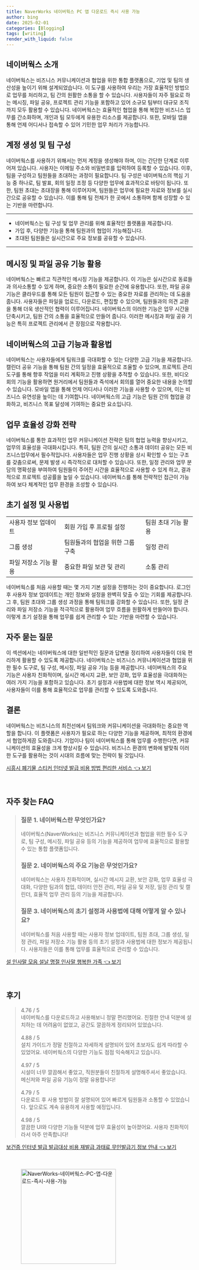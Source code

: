 ```yaml
---
title: NaverWorks 네이버웍스 PC 앱 다운로드 즉시 사용 가능
author: bing
date: 2025-02-01
categories: [Blogging]
tags: [writing]
render_with_liquid: false
---
```



<h2 id='네이버웍스_소개'>네이버웍스 소개</h2>

<p>네이버웍스는 비즈니스 커뮤니케이션과 협업을 위한 통합 플랫폼으로, 기업 및 팀의 생산성을 높이기 위해 설계되었습니다. 이 도구를 사용하여 우리는 가장 효율적인 방법으로 업무를 처리하고, 팀 간의 원활한 소통을 할 수 있습니다. 사용자들이 자주 필요로 하는 메시징, 파일 공유, 프로젝트 관리 기능을 포함하고 있어 소규모 팀부터 대규모 조직까지 모두 활용할 수 있습니다. 네이버웍스는 효율적인 협업을 통해 복잡한 비즈니스 업무를 간소화하며, 개인과 팀 모두에게 유용한 리소스를 제공합니다. 또한, 모바일 앱을 통해 언제 어디서나 접속할 수 있어 기민한 업무 처리가 가능합니다.</p>

<h2 id='계정_생성_및_팀_구성'>계정 생성 및 팀 구성</h2>

<p>네이버웍스를 사용하기 위해서는 먼저 계정을 생성해야 하며, 이는 간단한 단계로 이루어져 있습니다. 사용자는 이메일 주소와 비밀번호를 입력하여 등록할 수 있습니다. 이후, 팀을 구성하고 팀원들을 초대하는 과정이 필요합니다. 팀 구성은 네이버웍스의 핵심 기능 중 하나로, 팀 발표, 회의 일정 조정 등 다양한 업무에 효과적으로 바탕이 됩니다. 또한, 팀원 초대는 초대장을 통해 이루어지며, 팀원들은 업무에 필요한 자료와 정보를 실시간으로 공유할 수 있습니다. 이를 통해 팀 전체가 한 곳에서 소통하며 함께 성장할 수 있는 기반을 마련합니다.</p>

<hr />

<ul>
    <li>네이버웍스는 팀 구성 및 업무 관리를 위해 효율적인 플랫폼을 제공합니다.</li>
    <li>가입 후, 다양한 기능을 통해 팀원과의 협업이 가능해집니다.</li>
    <li>초대된 팀원들은 실시간으로 주요 정보를 공유할 수 있습니다.</li>
</ul>

<hr />

<h2 id='메시징_및_파일_공유'>메시징 및 파일 공유 기능 활용</h2>

<p>네이버웍스는 빠르고 직관적인 메시징 기능을 제공합니다. 이 기능은 실시간으로 동료들과 의사소통할 수 있게 하며, 중요한 소통이 필요한 순간에 유용합니다. 또한, 파일 공유 기능은 클라우드를 통해 모든 팀원이 접근할 수 있는 중요한 자료를 관리하는 데 도움을 줍니다. 사용자들은 파일을 업로드, 다운로드, 편집할 수 있으며, 팀원들과의 의견 교환을 통해 더욱 생산적인 협력이 이루어집니다. 네이버웍스의 이러한 기능은 업무 시간을 단축시키고, 팀원 간의 소통을 효율적으로 만들어 줍니다. 이러한 메시징과 파일 공유 기능은 특히 프로젝트 관리에서 큰 장점으로 작용합니다.</p>

<h2 id='고급_기능과_활용법'>네이버웍스의 고급 기능과 활용법</h2>

<p>네이버웍스는 사용자들에게 팀워크를 극대화할 수 있는 다양한 고급 기능을 제공합니다. 캘린더 공유 기능을 통해 팀원 간의 일정을 효율적으로 조율할 수 있으며, 프로젝트 관리 도구를 통해 향후 작업을 미리 계획하고 진행 상황을 추적할 수 있습니다. 또한, 비디오 회의 기능을 활용하면 원거리에서 팀원들과 즉석에서 회의를 열어 중요한 내용을 논의할 수 있습니다. 모바일 앱을 통해 언제 어디서나 이러한 기능을 사용할 수 있으며, 이는 비즈니스 유연성을 높이는 데 기여합니다. 네이버웍스의 고급 기능은 팀원 간의 협업을 강화하고, 비즈니스 목표 달성에 기여하는 중요한 요소입니다.</p>

<h2 id='업무_효율성_강화_전략'>업무 효율성 강화 전략</h2>

<p>네이버웍스를 통한 효과적인 업무 커뮤니케이션 전략은 팀의 협업 능력을 향상시키고, 업무의 효율성을 극대화시킵니다. 특히, 팀원 간의 실시간 소통과 데이터 공유는 모든 비즈니스업무에서 필수적입니다. 사용자들은 업무 진행 상황을 상시 확인할 수 있는 구조를 갖춤으로써, 문제 발생 시 즉각적으로 대처할 수 있습니다. 또한, 일정 관리와 업무 분담의 명확성을 부여하여 팀원들이 주어진 시간을 효율적으로 사용할 수 있게 하고, 결과적으로 프로젝트 성공률을 높일 수 있습니다. 네이버웍스를 통해 전략적인 접근이 가능하여 보다 체계적인 업무 환경을 조성할 수 있습니다.</p>

<h2 id='초기_설정_및_사용법'>초기 설정 및 사용법</h2>

<table>
    <tr>
        <td>사용자 정보 업데이트</td>
        <td>회원 가입 후 프로필 설정</td>
        <td>팀원 초대 기능 활용</td>
    </tr>
    <tr>
        <td>그룹 생성</td>
        <td>팀원들과의 협업을 위한 그룹 구축</td>
        <td>일정 관리</td>
    </tr>
    <tr>
        <td>파일 저장소 기능 활용</td>
        <td>중요한 파일 보관 및 관리</td>
        <td>소통 관리</td>
    </tr>
</table>

<p>네이버웍스를 처음 사용할 때는 몇 가지 기본 설정을 진행하는 것이 중요합니다. 로그인 후 사용자 정보 업데이트는 개인 정보와 설정을 완벽히 맞출 수 있는 기회를 제공합니다. 그 후, 팀원 초대와 그룹 생성 과정을 통해 팀워크를 강화할 수 있습니다. 또한, 일정 관리와 파일 저장소 기능을 적극적으로 활용하여 업무 흐름을 원활하게 만들어야 합니다. 이렇게 초기 설정을 통해 업무를 쉽게 관리할 수 있는 기반을 마련할 수 있습니다.</p>

<h2 id='자주_묻는_질문'>자주 묻는 질문</h2>

<p>이 섹션에서는 네이버웍스에 대한 일반적인 질문과 답변을 정리하여 사용자들이 더욱 편리하게 활용할 수 있도록 제공합니다. 네이버웍스는 비즈니스 커뮤니케이션과 협업을 위한 필수 도구로, 팀 구성, 메시징, 파일 공유 기능 등을 제공합니다. 네이버웍스의 주요 기능은 사용자 친화적이며, 실시간 메시지 교환, 보안 강화, 업무 효율성을 극대화하는 여러 가지 기능을 포함하고 있습니다. 초기 설정과 사용법에 대한 정보 역시 제공되어, 사용자들이 이를 통해 효율적으로 업무를 관리할 수 있도록 도와줍니다.</p>

<h2 id='결론'>결론</h2>

<p>네이버웍스는 비즈니스의 최전선에서 팀워크와 커뮤니케이션을 극대화하는 중요한 역할을 합니다. 이 플랫폼은 사용자가 필요로 하는 다양한 기능을 제공하며, 최적의 환경에서 협업하게끔 도와줍니다. 기업이나 팀이 네이버웍스를 통해 업무를 수행한다면, 커뮤니케이션의 효율성을 크게 향상시킬 수 있습니다. 비즈니스 환경의 변화에 발맞춰 이러한 도구를 활용하는 것이 시대의 흐름에 맞는 전략이 될 것입니다.</p>


<p><a class="click-button" title="시흥시 폐기물 스티커 인터넷 발급 비용 방법 편리한 서비스" href="https://greenforu.github.io/posts/%EC%8B%9C%ED%9D%A5%EC%8B%9C-%ED%8F%90%EA%B8%B0%EB%AC%BC-%EC%8A%A4%ED%8B%B0%EC%BB%A4-%EC%9D%B8%ED%84%B0%EB%84%B7-%EB%B0%9C%EA%B8%89-%EB%B9%84%EC%9A%A9-%EB%B0%A9%EB%B2%95-%ED%8E%B8%EB%A6%AC%ED%95%9C-%EC%84%9C%EB%B9%84%EC%8A%A4/" rel="dofollow">시흥시 폐기물 스티커 인터넷 발급 비용 방법 편리한 서비스 👈 보기</a></p><br>
<h2 id='자주_찾는_FAQ'>자주 찾는 FAQ</h2>
<div itemscope="" itemtype="https://schema.org/FAQPage"> 
<blockquote> 
<div itemscope="" itemprop="mainEntity" itemtype="https://schema.org/Question"> 
<h3 itemprop="name">질문 1. 네이버웍스란 무엇인가요?</h3> 
<div itemscope="" itemprop="acceptedAnswer" itemtype="https://schema.org/Answer"> 
<span itemprop="text"> 
<p>네이버웍스(NaverWorks)는 비즈니스 커뮤니케이션과 협업을 위한 필수 도구로, 팀 구성, 메시징, 파일 공유 등의 기능을 제공하여 업무에 효율적으로 활용할 수 있는 통합 플랫폼입니다.</p> 
</span> 
</div> 
</div> 

<div itemscope="" itemprop="mainEntity" itemtype="https://schema.org/Question"> 
<h3 itemprop="name">질문 2. 네이버웍스의 주요 기능은 무엇인가요?</h3> 
<div itemscope="" itemprop="acceptedAnswer" itemtype="https://schema.org/Answer"> 
<span itemprop="text"> 
<p>네이버웍스는 사용자 친화적이며, 실시간 메시지 교환, 보안 강화, 업무 효율성 극대화, 다양한 팀과의 협업, 데이터 안전 관리, 파일 공유 및 저장, 일정 관리 및 캘린더, 효율적 업무 관리 등의 기능을 제공합니다.</p> 
</span> 
</div> 
</div> 

<div itemscope="" itemprop="mainEntity" itemtype="https://schema.org/Question"> 
<h3 itemprop="name">질문 3. 네이버웍스의 초기 설정과 사용법에 대해 어떻게 알 수 있나요?</h3> 
<div itemscope="" itemprop="acceptedAnswer" itemtype="https://schema.org/Answer"> 
<span itemprop="text"> 
<p>네이버웍스를 처음 사용할 때는 사용자 정보 업데이트, 팀원 초대, 그룹 생성, 일정 관리, 파일 저장소 기능 활용 등의 초기 설정과 사용법에 대한 정보가 제공됩니다. 사용자들은 이를 통해 업무를 효율적으로 관리할 수 있습니다.</p> 
</span> 
</div> 
</div> 
</blockquote> 
</div>
<p><a class="click-button" title="설 인사말 모음 설날 명절 인사말 행복한 가족" href="https://greenforu.github.io/posts/%EC%84%A4-%EC%9D%B8%EC%82%AC%EB%A7%90-%EB%AA%A8%EC%9D%8C-%EC%84%A4%EB%82%A0-%EB%AA%85%EC%A0%88-%EC%9D%B8%EC%82%AC%EB%A7%90-%ED%96%89%EB%B3%B5%ED%95%9C-%EA%B0%80%EC%A1%B1/" rel="dofollow">설 인사말 모음 설날 명절 인사말 행복한 가족 👈 보기</a></p><br>
<h2 id='후기'>후기</h2>
<div itemscope itemtype="https://schema.org/Product">
  <blockquote>
  <div itemprop="review" itemscope itemtype="https://schema.org/Review">
      <div itemprop="reviewRating" itemscope itemtype="https://schema.org/Rating"> <span itemprop="ratingValue">4.76</span> / <span itemprop="bestRating">5</span> </div>
      <span itemprop="reviewBody">네이버웍스를 다운로드하고 사용해보니 정말 편리했어요. 친절한 안내 덕분에 설치하는 데 어려움이 없었고, 공간도 깔끔하게 정리되어 있었습니다.</span>
  </div>
  <br>
  <div itemprop="review" itemscope itemtype="https://schema.org/Review">
      <div itemprop="reviewRating" itemscope itemtype="https://schema.org/Rating"> <span itemprop="ratingValue">4.88</span> / <span itemprop="bestRating">5</span> </div>
      <span itemprop="reviewBody">설치 가이드가 정말 친절하고 자세하게 설명되어 있어 초보자도 쉽게 따라할 수 있었어요. 네이버웍스의 다양한 기능도 점점 익숙해지고 있습니다.</span>
  </div>
  <br>
  <div itemprop="review" itemscope itemtype="https://schema.org/Review">
      <div itemprop="reviewRating" itemscope itemtype="https://schema.org/Rating"> <span itemprop="ratingValue">4.97</span> / <span itemprop="bestRating">5</span> </div>
      <span itemprop="reviewBody">시설이 너무 깔끔해서 좋았고, 직원분들이 친절하게 설명해주셔서 좋았습니다. 메신저와 파일 공유 기능이 정말 유용합니다!</span>
  </div>
  <br>
  <div itemprop="review" itemscope itemtype="https://schema.org/Review">
      <div itemprop="reviewRating" itemscope itemtype="https://schema.org/Rating"> <span itemprop="ratingValue">4.79</span> / <span itemprop="bestRating">5</span> </div>
      <span itemprop="reviewBody">다운로드 후 사용 방법이 잘 설명되어 있어 빠르게 팀원들과 소통할 수 있었습니다. 앞으로도 계속 유용하게 사용할 예정입니다.</span>
  </div>
  <br>
  <div itemprop="review" itemscope itemtype="https://schema.org/Review">
      <div itemprop="reviewRating" itemscope itemtype="https://schema.org/Rating"> <span itemprop="ratingValue">4.98</span> / <span itemprop="bestRating">5</span> </div>
      <span itemprop="reviewBody">깔끔한 UI와 다양한 기능들 덕분에 업무 효율성이 높아졌어요. 사용자 친화적이라서 아주 만족합니다!</span>
  </div>
  </blockquote>
</div>
<p><a class="click-button" title="보건증 인터넷 발급 발급대상 비용 재발급 과태료 무인발급기 정보 안내" href="https://greenforu.github.io/posts/%EB%B3%B4%EA%B1%B4%EC%A6%9D-%EC%9D%B8%ED%84%B0%EB%84%B7-%EB%B0%9C%EA%B8%89-%EB%B0%9C%EA%B8%89%EB%8C%80%EC%83%81-%EB%B9%84%EC%9A%A9-%EC%9E%AC%EB%B0%9C%EA%B8%89-%EA%B3%BC%ED%83%9C%EB%A3%8C-%EB%AC%B4%EC%9D%B8%EB%B0%9C%EA%B8%89%EA%B8%B0-%EC%A0%95%EB%B3%B4-%EC%95%88%EB%82%B4/" rel="dofollow">보건증 인터넷 발급 발급대상 비용 재발급 과태료 무인발급기 정보 안내 👈 보기</a></p><br>
<figure class="image"><img src="https://greenforu.github.io/assets/img/thumbnail/NaverWorks-네이버웍스-PC-앱-다운로드-즉시-사용-가능.webp" alt="NaverWorks-네이버웍스-PC-앱-다운로드-즉시-사용-가능" width="256" height="256"></figure>
